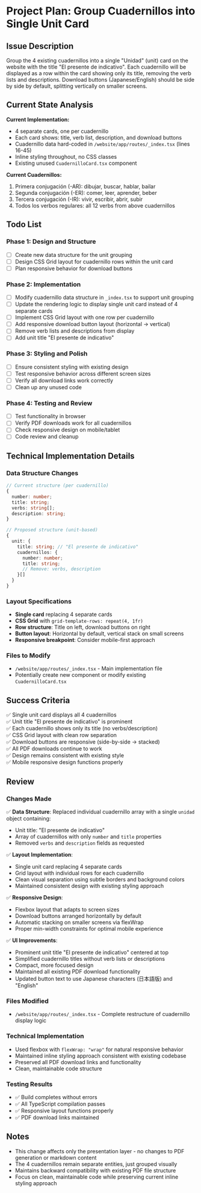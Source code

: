 # Project Plan: Group Cuadernillos into Single Unit Card

## Issue Description

Group the 4 existing cuadernillos into a single "Unidad" (unit) card on the website with the title "El presente de indicativo". Each cuadernillo will be displayed as a row within the card showing only its title, removing the verb lists and descriptions. Download buttons (Japanese/English) should be side by side by default, splitting vertically on smaller screens.

## Current State Analysis

**Current Implementation:**

- 4 separate cards, one per cuadernillo
- Each card shows: title, verb list, description, and download buttons
- Cuadernillo data hard-coded in `/website/app/routes/_index.tsx` (lines 16-45)
- Inline styling throughout, no CSS classes
- Existing unused `CuadernilloCard.tsx` component

**Current Cuadernillos:**

1. Primera conjugación (-AR): dibujar, buscar, hablar, bailar
2. Segunda conjugación (-ER): comer, leer, aprender, beber
3. Tercera conjugación (-IR): vivir, escribir, abrir, subir
4. Todos los verbos regulares: all 12 verbs from above cuadernillos

## Todo List

### Phase 1: Design and Structure

- [ ] Create new data structure for the unit grouping
- [ ] Design CSS Grid layout for cuadernillo rows within the unit card
- [ ] Plan responsive behavior for download buttons

### Phase 2: Implementation

- [ ] Modify cuadernillo data structure in `_index.tsx` to support unit grouping
- [ ] Update the rendering logic to display single unit card instead of 4 separate cards
- [ ] Implement CSS Grid layout with one row per cuadernillo
- [ ] Add responsive download button layout (horizontal → vertical)
- [ ] Remove verb lists and descriptions from display
- [ ] Add unit title "El presente de indicativo"

### Phase 3: Styling and Polish

- [ ] Ensure consistent styling with existing design
- [ ] Test responsive behavior across different screen sizes
- [ ] Verify all download links work correctly
- [ ] Clean up any unused code

### Phase 4: Testing and Review

- [ ] Test functionality in browser
- [ ] Verify PDF downloads work for all cuadernillos
- [ ] Check responsive design on mobile/tablet
- [ ] Code review and cleanup

## Technical Implementation Details

### Data Structure Changes

```typescript
// Current structure (per cuadernillo)
{
  number: number;
  title: string;
  verbs: string[];
  description: string;
}

// Proposed structure (unit-based)
{
  unit: {
    title: string; // "El presente de indicativo"
    cuadernillos: {
      number: number;
      title: string;
      // Remove: verbs, description
    }[]
  }
}
```

### Layout Specifications

- **Single card** replacing 4 separate cards
- **CSS Grid** with `grid-template-rows: repeat(4, 1fr)`
- **Row structure**: Title on left, download buttons on right
- **Button layout**: Horizontal by default, vertical stack on small screens
- **Responsive breakpoint**: Consider mobile-first approach

### Files to Modify

- `/website/app/routes/_index.tsx` - Main implementation file
- Potentially create new component or modify existing `CuadernilloCard.tsx`

## Success Criteria

✅ Single unit card displays all 4 cuadernillos  
✅ Unit title "El presente de indicativo" is prominent  
✅ Each cuadernillo shows only its title (no verbs/description)  
✅ CSS Grid layout with clean row separation  
✅ Download buttons are responsive (side-by-side → stacked)  
✅ All PDF downloads continue to work  
✅ Design remains consistent with existing style  
✅ Mobile responsive design functions properly

## Review

### Changes Made

✅ **Data Structure**: Replaced individual cuadernillo array with a single `unidad` object containing:

- Unit title: "El presente de indicativo"
- Array of cuadernillos with only `number` and `title` properties
- Removed `verbs` and `description` fields as requested

✅ **Layout Implementation**:

- Single unit card replacing 4 separate cards
- Grid layout with individual rows for each cuadernillo
- Clean visual separation using subtle borders and background colors
- Maintained consistent design with existing styling approach

✅ **Responsive Design**:

- Flexbox layout that adapts to screen sizes
- Download buttons arranged horizontally by default
- Automatic stacking on smaller screens via flexWrap
- Proper min-width constraints for optimal mobile experience

✅ **UI Improvements**:

- Prominent unit title "El presente de indicativo" centered at top
- Simplified cuadernillo titles without verb lists or descriptions
- Compact, more focused design
- Maintained all existing PDF download functionality
- Updated button text to use Japanese characters (日本語版) and "English"

### Files Modified

- `/website/app/routes/_index.tsx` - Complete restructure of cuadernillo display logic

### Technical Implementation

- Used flexbox with `flexWrap: "wrap"` for natural responsive behavior
- Maintained inline styling approach consistent with existing codebase
- Preserved all PDF download links and functionality
- Clean, maintainable code structure

### Testing Results

- ✅ Build completes without errors
- ✅ All TypeScript compilation passes
- ✅ Responsive layout functions properly
- ✅ PDF download links maintained

## Notes

- This change affects only the presentation layer - no changes to PDF generation or markdown content
- The 4 cuadernillos remain separate entities, just grouped visually
- Maintains backward compatibility with existing PDF file structure
- Focus on clean, maintainable code while preserving current inline styling approach

